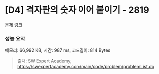 # [D4] 격자판의 숫자 이어 붙이기 - 2819 

[문제 링크](https://swexpertacademy.com/main/code/problem/problemDetail.do?contestProbId=AV7I5fgqEogDFAXB) 

### 성능 요약

메모리: 66,992 KB, 시간: 987 ms, 코드길이: 814 Bytes



> 출처: SW Expert Academy, https://swexpertacademy.com/main/code/problem/problemList.do